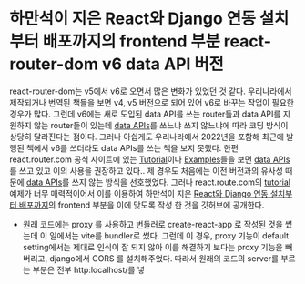 # 하만석이 지은 React와 Django 연동 설치부터 배포까지의 frontend 부분 react-router-dom v6 data API 버전

react-router-dom는 v5에서 v6로 오면서 많은 변화가 있었던 것 같다. 우리나라에서 제작되거나 번역된 책들을 보면 v4, v5 버전으로 되어 있어 v6로 바꾸는 작업이 필요한 경우가 많다. 그런데 v6에는 새로 도입된 data API를 쓰는 router들과 data API를 지원하지 않는 router들이 있는데 [data APIs](https://reactrouter.com/en/main/routers/picking-a-router)를 쓰느냐 쓰지 않느냐에 따라 코딩 방식이 상당히 달라진다는 점이다. 그러나 아쉽게도 우리나라에서 2022년을 포함해 최근에 발행된 책에서 v6를 쓰더라도 data APIs를 쓰는 책을 보지 못했다. 한편 react.router.com 공식 사이트에 있는 [Tutorial](https://reactrouter.com/en/main/start/tutorial)이나 [Examples](https://github.com/remix-run/react-router/tree/dev/examples)들을 보면 [data APIs](https://reactrouter.com/en/main/routers/picking-a-router)를 쓰고 있고 이의 사용을 권장하고 있다.. 제 경우도 처음에는 이전 버전과의 유사성 때문에 [data APIs](https://reactrouter.com/en/main/routers/picking-a-router)를 쓰지 않는 방식을 선호했었다. 그러나 react.route.com의 [tutorial](https://reactrouter.com/en/main/start/tutorial) 예제가 너무 매력적이어서 이를 이용하여 하만석이 지은 [React와 Django 연동 설치부터 배포까지](https://antech.info/data?vid=9)의 frontend 부분을 이에 맞도록 작성 한 것을 깃허브에 공개한다.

* 원래 코드에는 proxy 를 사용하고 번들러로 create-react-app 로 작성된 것을 썼는데 이 일에서는 vite를 bundler로 썼다. 그런데 이 경우, proxy 기능이 default setting에서는 제대로 인식이 잘 되지 않아 이를 해결하기 보다는 proxy 기능을 빼버리고, django에서 CORS 를 설치해주었다. 따라서 원래의 코드의 server를 부르는 부분은 전부 http:localhost/를 넣
